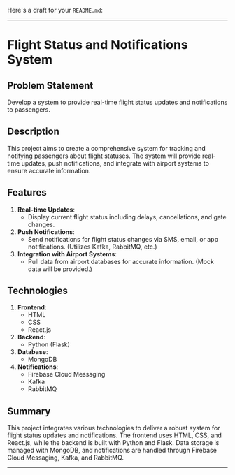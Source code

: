 Here's a draft for your `README.md`:

---

# Flight Status and Notifications System

## Problem Statement
Develop a system to provide real-time flight status updates and notifications to passengers.

## Description
This project aims to create a comprehensive system for tracking and notifying passengers about flight statuses. The system will provide real-time updates, push notifications, and integrate with airport systems to ensure accurate information.

## Features
1. **Real-time Updates**: 
   - Display current flight status including delays, cancellations, and gate changes.
2. **Push Notifications**: 
   - Send notifications for flight status changes via SMS, email, or app notifications. (Utilizes Kafka, RabbitMQ, etc.)
3. **Integration with Airport Systems**: 
   - Pull data from airport databases for accurate information. (Mock data will be provided.)

## Technologies
1. **Frontend**:
   - HTML
   - CSS
   - React.js
2. **Backend**:
   - Python (Flask)
3. **Database**:
   - MongoDB
4. **Notifications**:
   - Firebase Cloud Messaging
   - Kafka
   - RabbitMQ


## Summary
This project integrates various technologies to deliver a robust system for flight status updates and notifications. The frontend uses HTML, CSS, and React.js, while the backend is built with Python and Flask. Data storage is managed with MongoDB, and notifications are handled through Firebase Cloud Messaging, Kafka, and RabbitMQ.

---

